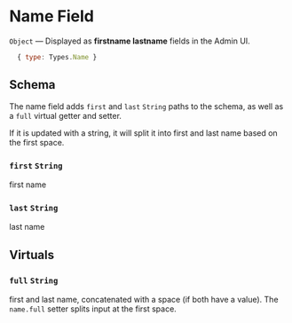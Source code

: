 # Name Field

`Object` — Displayed as **firstname lastname** fields in the Admin UI.

```js
  { type: Types.Name }
```

## Schema

The name field adds `first` and `last` `String` paths to the schema, as well as a `full` virtual getter and setter.

If it is updated with a string, it will split it into first and last name based on the first space.

### `first` `String`
first name

### `last` `String`
last name

## Virtuals

### `full` `String`
first and last name, concatenated with a space (if both have a value).
The `name.full` setter splits input at the first space.
